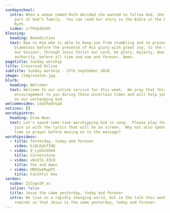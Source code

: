 ```yaml
---
sundayschool:
  intro: When a woman named Ruth decided she wanted to follow God, she got to be
    part of God’s family.  You can read her story in the Bible in the book of
    Ruth.
  video: irThVpdeSXk
blessing:
  heading: Benediction
  text: Now to Him who is able to keep you from stumbling and to present you
    blameless before the presence of His glory with great joy, to the only God,
    our Saviour, through Jesus Christ our Lord, be glory, majesty, dominion, and
    authority, before all time and now and forever. Amen.
pagetitle: Sunday worship
title: Crossroad Online
subtitle: Sunday worship - 27th September 2020
image: /img/seaton.jpg
blurb:
  heading: Welcome!
  text: Welcome to our online service for this week.  We pray that this will be an
    encouragement to you during these uncertain times and will help you to focus
    on our unchanging God.
welcomevideo: LOyUfwdntpA
notices: []
worshipintro:
  heading: Draw Near
  text: Let's spend some time worshipping God in song.  Please play the videos and
    join in with the lyrics that will be on screen.  Why not also spend some
    time in prayer before moving on to the message?
worshipvideos:
  - title: Yesterday, today and forever
    video: bjOLDaSfIHQ
  - video: 9_LyUSoSX84
    title: Cornerstone
  - video: v6nVlG_d3CQ
    title: Yes and Amen
  - video: HROSwkRwpPI
    title: Faithful One
sermon:
  video: ZzCogn3X_as
  islive: false
  title: Jesus the same yesterday, today and forever
  intro: We live in a rapidly changing world, but in the talk this week Robert
    reminds us that Jesus is the same yesterday, today and forever.
---
```

